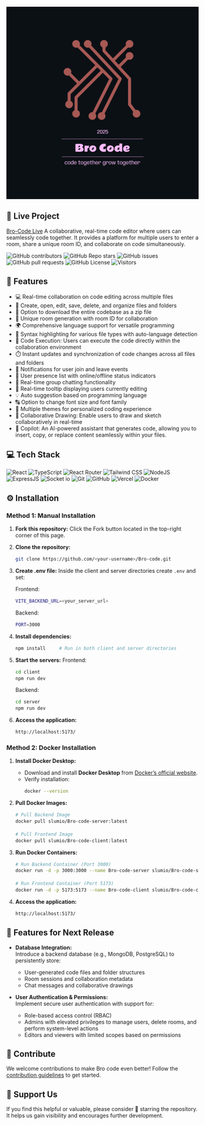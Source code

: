 ![logo](https://github.com/slumio/Bro-code/blob/main/client/src/assets/logo.svg)
## 🚀 Live Project
[Bro-Code Live](https://bro-codexx.vercel.app/)
A collaborative, real-time code editor where users can seamlessly code together. It provides a platform for multiple users to enter a room, share a unique room ID, and collaborate on code simultaneously.

![GitHub contributors](https://img.shields.io/github/contributors/slumio/Bro-code?style=for-the-badge&color=48bf21)
![GitHub Repo stars](https://img.shields.io/github/stars/slumio/Bro-code?style=for-the-badge)
![GitHub issues](https://img.shields.io/github/issues/slumio/Bro-code?style=for-the-badge&color=d7af2d)
![GitHub pull requests](https://img.shields.io/github/issues-pr/slumio/Bro-code?style=for-the-badge&color=f47373)
![GitHub License](https://img.shields.io/github/license/slumio/Bro-code?style=for-the-badge&color=e67234)
![Visitors](https://api.visitorbadge.io/api/visitors?path=https%3A%2F%2Fgithub.com%2Fslumio%2FBro-code&label=Repo%20Views&countColor=%2337d67a&labelStyle=upper)


## 🔮 Features

- 💻 Real-time collaboration on code editing across multiple files
- 📁 Create, open, edit, save, delete, and organize files and folders
- 💾 Option to download the entire codebase as a zip file
- 🚀 Unique room generation with room ID for collaboration
- 🌍 Comprehensive language support for versatile programming
- 🌈 Syntax highlighting for various file types with auto-language detection
- 🚀 Code Execution: Users can execute the code directly within the collaboration environment
- ⏱️ Instant updates and synchronization of code changes across all files and folders
- 📣 Notifications for user join and leave events
- 👥 User presence list with online/offline status indicators
- 💬 Real-time group chatting functionality
- 🎩 Real-time tooltip displaying users currently editing
- 💡 Auto suggestion based on programming language
- 🔠 Option to change font size and font family
- 🎨 Multiple themes for personalized coding experience
- 🎨 Collaborative Drawing: Enable users to draw and sketch collaboratively in real-time
- 🤖 Copilot: An AI-powered assistant that generates code, allowing you to insert, copy, or replace content seamlessly within your files.



## 💻 Tech Stack

![React](https://img.shields.io/badge/React-20232A?style=for-the-badge&logo=react&logoColor=61DAFB)
![TypeScript](https://img.shields.io/badge/TypeScript-007ACC?style=for-the-badge&logo=typescript&logoColor=white)
![React Router](https://img.shields.io/badge/React_Router-CA4245?style=for-the-badge&logo=react-router&logoColor=white)
![Tailwind CSS](https://img.shields.io/badge/Tailwind_CSS-38B2AC?style=for-the-badge&logo=tailwind-css&logoColor=white)
![NodeJS](https://img.shields.io/badge/Node.js-43853D?style=for-the-badge&logo=node.js&logoColor=white)
![ExpressJS](https://img.shields.io/badge/Express.js-404D59?style=for-the-badge)
![Socket io](https://img.shields.io/badge/Socket.io-ffffff?style=for-the-badge)
![Git](https://img.shields.io/badge/GIT-E44C30?style=for-the-badge&logo=git&logoColor=white)
![GitHub](https://img.shields.io/badge/GitHub-100000?style=for-the-badge&logo=github&logoColor=white)
![Vercel](https://img.shields.io/badge/Vercel-000000?style=for-the-badge&logo=vercel&logoColor=white)
![Docker](https://img.shields.io/badge/Docker-2496ED?style=for-the-badge&logo=docker&logoColor=white)

## ⚙️ Installation

### Method 1: Manual Installation

1. **Fork this repository:** Click the Fork button located in the top-right corner of this page.
2. **Clone the repository:**
   ```bash
   git clone https://github.com/<your-username>/Bro-code.git
   ```
3. **Create .env file:**
   Inside the client and server directories create `.env` and set:

   Frontend:

   ```bash
   VITE_BACKEND_URL=<your_server_url>
   ```

   Backend:

   ```bash
   PORT=3000
   ```

4. **Install dependencies:**
   ```bash
   npm install     # Run in both client and server directories
   ```
5. **Start the servers:**
   Frontend:
   ```bash
   cd client
   npm run dev
   ```
   Backend:
   ```bash
   cd server
   npm run dev
   ```
6. **Access the application:**
   ```bash
   http://localhost:5173/
   ```
### Method 2: Docker Installation

1. **Install Docker Desktop:**

   - Download and install **Docker Desktop** from [Docker’s official website](https://www.docker.com/products/docker-desktop/).
   - Verify installation:
     ```bash
     docker --version
     ```

2. **Pull Docker Images:**

   ```bash
   # Pull Backend Image
   docker pull slumio/Bro-code-server:latest

   # Pull Frontend Image
   docker pull slumio/Bro-code-client:latest
   ```

3. **Run Docker Containers:**

   ```bash
   # Run Backend Container (Port 3000)
   docker run -d -p 3000:3000 --name Bro-code-server slumio/Bro-code-server:latest

   # Run Frontend Container (Port 5173)
   docker run -d -p 5173:5173 --name Bro-code-client slumio/Bro-code-client:latest
   ```

4. **Access the application:**
   ```bash
   http://localhost:5173/
   ```

## 🔮 Features for Next Release

- **Database Integration:**  
  Introduce a backend database (e.g., MongoDB, PostgreSQL) to persistently store:
  - User-generated code files and folder structures  
  - Room sessions and collaboration metadata  
  - Chat messages and collaborative drawings

- **User Authentication & Permissions:**  
  Implement secure user authentication with support for:
  - Role-based access control (RBAC)  
  - Admins with elevated privileges to manage users, delete rooms, and perform system-level actions  
  - Editors and viewers with limited scopes based on permissions  


## 🤝 Contribute

We welcome contributions to make Bro code even better! Follow the [contribution guidelines](CONTRIBUTING.md) to get started.

## 🌟 Support Us

If you find this helpful or valuable, please consider 🌟 starring the repository. It helps us gain visibility and encourages further development.

